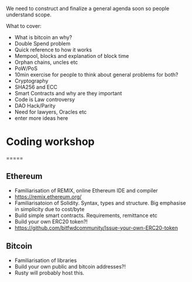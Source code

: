 We need to construct and finalize a general agenda soon so people understand scope.

What to cover:
- What is bitcoin an why?
 - Double Spend problem
- Quick reference to how it works
- Mempool, blocks and explanation of block time
 - Orphan chains, uncles etc
- PoW/PoS
 - 10min exercise for people to think about general problems for both?
- Cryptography
 - SHA256 and ECC
- Smart Contracts and why are they important
 - Code is Law controversy
 - DAO Hack/Parity
 - Need for lawyers, Oracles etc
 - enter more ideas here

# Coding workshop
=====
## Ethereum
 - Familiarisation of REMIX, online Ethereum IDE and compiler
 - https://remix.ethereum.org/
 - Familiarisatoion of Solidity. Syntax, types and structure. Big emphasise in simplicity due to cost/byte
 - Build simple smart contracts. Requirements, remittance etc
 - Build your own ERC20 token?!
 - https://github.com/bitfwdcommunity/Issue-your-own-ERC20-token
 
 ## Bitcoin
 - Familiarisation of libraries
 - Build your own public and bitcoin addresses?!
 - Rusty will probably host this.
